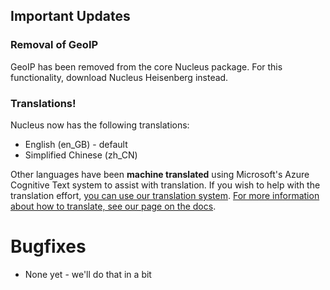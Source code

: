 ## Important Updates

### Removal of GeoIP

GeoIP has been removed from the core Nucleus package. For this functionality, download Nucleus Heisenberg instead.

### Translations!

Nucleus now has the following translations:

* English (en_GB) - default
* Simplified Chinese (zh_CN)

Other languages have been **machine translated** using Microsoft's Azure Cognitive Text system to assist with translation. If you
wish to help with the translation effort, [you can use our translation system](https://translate.nucleuspowered.org). [For more information
about how to translate, see our page on the docs](https://nucleuspowered.org/docs/translation/).

# Bugfixes

* None yet - we'll do that in a bit